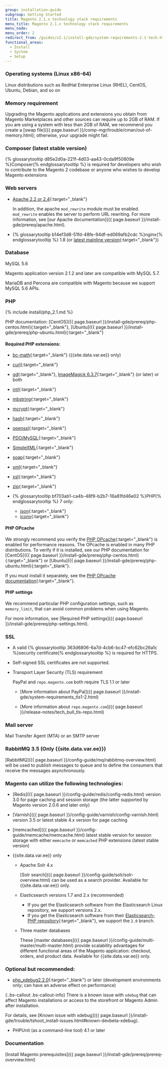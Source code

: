 ```yaml
---
group: installation-guide
subgroup: Getting Started
title: Magento 2.1.x technology stack requirements
menu_title: Magento 2.1.x technology stack requirements
menu_node:
menu_order: 2
redirect_from: /guides/v2.1/install-gde/system-requirements-2.1-tech.html
functional_areas:
  - Install
  - System
  - Setup
---
```


### Operating systems (Linux x86-64)

Linux distributions such as RedHat Enterprise Linux (RHEL), CentOS, Ubuntu, Debian, and so on

### Memory requirement

Upgrading the Magento applications and extensions you obtain from Magento Marketplaces and other sources can require up to 2GB of RAM. If you are using a system with less than 2GB of RAM, we recommend you create a [swap file]({{ page.baseurl }}/comp-mgr/trouble/cman/out-of-memory.html); otherwise, your upgrade might fail.

### Composer (latest stable version)
{% glossarytooltip d85e2d0a-221f-4d03-aa43-0cda9f50809e %}Composer{% endglossarytooltip %} is required for developers who wish to contribute to the Magento 2 codebase or anyone who wishes to develop Magento extensions

### Web servers

*   [Apache 2.2 or 2.4](http://httpd.apache.org/download.cgi){:target="_blank"}

	In addition, the apache `mod_rewrite` module must be enabled. `mod_rewrite` enables the server to perform URL rewriting. For more information, see [our Apache documentation]({{ page.baseurl }}/install-gde/prereq/apache.html).
*	{% glossarytooltip b14ef3d8-51fd-48fe-94df-ed069afb2cdc %}nginx{% endglossarytooltip %} 1.8 (or [latest mainline version](http://nginx.org/en/linux_packages.html#mainline){:target="_blank"})

### Database

MySQL 5.6

Magento application version 2.1.2 and later are compatible with MySQL 5.7.

MariaDB and Percona are compatible with Magento because we support MySQL 5.6 APIs.

### PHP

{% include install/php_2.1.md %}

PHP documentation: [CentOS]({{ page.baseurl }}/install-gde/prereq/php-centos.html){:target="_blank"}, [Ubuntu]({{ page.baseurl }}/install-gde/prereq/php-ubuntu.html){:target="_blank"}

#### Required PHP extensions:

*   [bc-math](http://php.net/manual/en/book.bc.php){:target="_blank"} ({{site.data.var.ee}} only)
*   [curl](http://php.net/manual/en/book.curl.php){:target="_blank"}
*   [gd](http://php.net/manual/en/book.image.php){:target="_blank"}, [ImageMagick 6.3.7](http://php.net/manual/en/book.imagick.php){:target="_blank"} (or later) or both
*   [intl](http://php.net/manual/en/book.intl.php){:target="_blank"}
*   [mbstring](http://php.net/manual/en/book.mbstring.php){:target="_blank"}
*   [mcrypt](http://php.net/manual/en/book.mcrypt.php){:target="_blank"}
*   [hash](http://php.net/manual/en/book.hash.php){:target="_blank"}
*   [openssl](http://php.net/manual/en/book.openssl.php){:target="_blank"}
*   [PDO/MySQL](http://php.net/manual/en/ref.pdo-mysql.php){:target="_blank"}
*   [SimpleXML](http://php.net/manual/en/book.simplexml.php){:target="_blank"}
*   [soap](http://php.net/manual/en/book.soap.php){:target="_blank"}
*   [xml](http://php.net/manual/en/book.xml.php){:target="_blank"}
*   [xsl](http://php.net/manual/en/book.xsl.php){:target="_blank"}
*   [zip](http://php.net/manual/en/book.zip.php){:target="_blank"}
*	{% glossarytooltip bf703ab1-ca4b-48f9-b2b7-16a81fd46e02 %}PHP{% endglossarytooltip %} 7 only:

	*	[json](http://php.net/manual/en/book.json.php){:target="_blank"}
	*	[iconv](http://php.net/manual/en/book.iconv.php){:target="_blank"}

#### PHP OPcache

We strongly recommend you verify the [PHP OPcache](http://php.net/manual/en/intro.opcache.php){:target="_blank"} is enabled for performance reasons. The OPcache is enabled in many PHP distributions. To verify if it is installed, see our PHP documentation for [CentOS]({{ page.baseurl }}/install-gde/prereq/php-centos.html){:target="_blank"} or [Ubuntu]({{ page.baseurl }}/install-gde/prereq/php-ubuntu.html){:target="_blank"}.

If you must install it separately, see the [PHP OPcache documentation](http://php.net/manual/en/opcache.setup.php){:target="_blank"}.

#### PHP settings

We recommend particular PHP configuration settings, such as `memory_limit`, that can avoid common problems when using Magento.

For more information, see [Required PHP settings]({{ page.baseurl }}/install-gde/prereq/php-settings.html).

### SSL

*	A valid {% glossarytooltip 363d6806-6a7d-4cb6-bc47-efc62bc26a1c %}security certificate{% endglossarytooltip %} is required for HTTPS.
*	Self-signed SSL certificates are not supported.
*	Transport Layer Security (TLS) requirement

	PayPal and `repo.magento.com` both require TLS 1.1 or later

	*	[More information about PayPal]({{ page.baseurl }}/install-gde/system-requirements_tls1-2.html)

	*	[More information about `repo.magento.com`]({{ page.baseurl }}/release-notes/tech_bull_tls-repo.html)

### Mail server

Mail Transfer Agent (MTA) or an SMTP server

### RabbitMQ 3.5 (Only {{site.data.var.ee}})
[RabbitMQ]({{ page.baseurl }}/config-guide/mq/rabbitmq-overview.html) will be used to publish messages to queue and to define the consumers that receive the messages asynchronously.

### Magento can utilize the following technologies:

*	[Redis]({{ page.baseurl }}/config-guide/redis/config-redis.html) version 3.0 for page caching and session storage (the latter supported by Magento version 2.0.6 and later only)
*	[Varnish]({{ page.baseurl }}/config-guide/varnish/config-varnish.html) version 3.5 or latest stable 4.x version for page caching
*	[memcached]({{ page.baseurl }}/config-guide/memcache/memcache.html) latest stable version for session storage with either `memcache` or `memcached` PHP extensions (latest stable version)

*	{{site.data.var.ee}} only

	*   Apache Solr 4.x

    	[Solr search]({{ page.baseurl }}/config-guide/solr/solr-overview.html) can be used as a search provider. Available for {{site.data.var.ee}} only.

    *	Elasticsearch versions 1.7 and 2.x (recommended)

		*	If you get the Elasticsearch software from the Elasticsearch Linux repository, we support versions 2.x.
		*	If you get the Elasticsearch software from their [Elasticsearch-PHP repository](https://github.com/elastic/elasticsearch-php){:target="_blank"}, we support the `2.0` branch.

	*	Three master databases

		These [master databases]({{ page.baseurl }}/config-guide/multi-master/multi-master.html) provide scalability advantages for different functional areas of the Magento application: checkout, orders, and product data. Available for {{site.data.var.ee}} only.

### Optional but recommended:

*	[php_xdebug2.2.0](http://xdebug.org/download.php){:target="_blank"} or later (development environments only; can have an adverse effect on performance)

{:.bs-callout .bs-callout-info}
There is a known issue with <code>xdebug</code> that can affect Magento installations or access to the storefront or Magento Admin after installation.

For details, see [Known issue with xdebug]({{ page.baseurl }}/install-gde/trouble/tshoot_install-issues.html#known-devbeta-xdebug).

*	PHPUnit (as a command-line tool) 4.1 or later

### Documentation

[Install Magento prerequisites]({{ page.baseurl }}/install-gde/prereq/prereq-overview.html)
